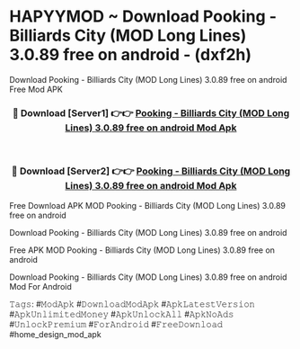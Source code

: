 # HAPYYMOD ~ Download Pooking - Billiards City (MOD Long Lines) 3.0.89 free on android - (dxf2h)
Download Pooking - Billiards City (MOD Long Lines) 3.0.89 free on android Free Mod APK

<div align="center">
<h3>🔴 Download [Server1] 👉👉 <a href="https://apk-comot.site?title=Pooking_-_Billiards_City_(MOD_Long_Lines)_3.0.89_free_on_android">Pooking - Billiards City (MOD Long Lines) 3.0.89 free on android Mod Apk</a></h3><br>

<h3>🔴 Download [Server2] 👉👉 <a href="https://apk-comot.site?title=Pooking_-_Billiards_City_(MOD_Long_Lines)_3.0.89_free_on_android">Pooking - Billiards City (MOD Long Lines) 3.0.89 free on android Mod Apk</a></h3>
</div>


Free Download APK MOD Pooking - Billiards City (MOD Long Lines) 3.0.89 free on android

Download Pooking - Billiards City (MOD Long Lines) 3.0.89 free on android 

Free APK MOD Pooking - Billiards City (MOD Long Lines) 3.0.89 free on android 

Download Pooking - Billiards City (MOD Long Lines) 3.0.89 free on android Mod For Android

𝚃𝚊𝚐𝚜: #𝙼𝚘𝚍𝙰𝚙𝚔 #𝙳𝚘𝚠𝚗𝚕𝚘𝚊𝚍𝙼𝚘𝚍𝙰𝚙𝚔 #𝙰𝚙𝚔𝙻𝚊𝚝𝚎𝚜𝚝𝚅𝚎𝚛𝚜𝚒𝚘𝚗 #𝙰𝚙𝚔𝚄𝚗𝚕𝚒𝚖𝚒𝚝𝚎𝚍𝙼𝚘𝚗𝚎𝚢 #𝙰𝚙𝚔𝚄𝚗𝚕𝚘𝚌𝚔𝙰𝚕𝚕 #𝙰𝚙𝚔𝙽𝚘𝙰𝚍𝚜 #𝚄𝚗𝚕𝚘𝚌𝚔𝙿𝚛𝚎𝚖𝚒𝚞𝚖 #𝙵𝚘𝚛𝙰𝚗𝚍𝚛𝚘𝚒𝚍 #𝙵𝚛𝚎𝚎𝙳𝚘𝚠𝚗𝚕𝚘𝚊𝚍 #home_design_mod_apk